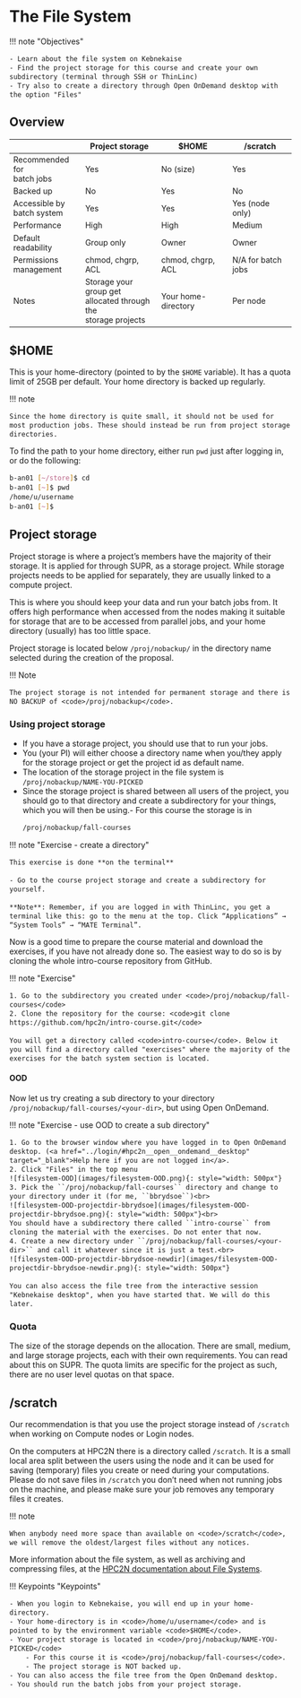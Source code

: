 # The File System

!!! note "Objectives" 

    - Learn about the file system on Kebnekaise
    - Find the project storage for this course and create your own subdirectory (terminal through SSH or ThinLinc) 
    - Try also to create a directory through Open OnDemand desktop with the option "Files"

## Overview

|   | **Project storage** | **$HOME** | **/scratch** | 
| - | ------------------- | --------- | ------------ | 
| Recommended for <br>batch jobs | Yes | No (size) | Yes | 
| Backed up | No | Yes | No |  
| Accessible by <br>batch system | Yes | Yes | Yes (node only) |  
| Performance | High | High | Medium |
| Default readability | Group only | Owner | Owner |  
| Permissions <br>management | chmod, chgrp, ACL | chmod, chgrp, ACL | N/A for batch jobs | 
| Notes | Storage your group get <br>allocated through the <br>storage projects | Your home-directory | Per node | 
  
## $HOME

This is your home-directory (pointed to by the <code>$HOME</code> variable). It has a quota limit of 25GB per default. Your home directory is backed up regularly.

!!! note 
  
    Since the home directory is quite small, it should not be used for most production jobs. These should instead be run from project storage directories.

To find the path to your home directory, either run <code>pwd</code> just after logging in, or do the following:

```bash
b-an01 [~/store]$ cd
b-an01 [~]$ pwd
/home/u/username
b-an01 [~]$
```

## Project storage

Project storage is where a project’s members have the majority of their storage. It is applied for through SUPR, as a storage project. While storage projects needs to be applied for separately, they are usually linked to a compute project.

This is where you should keep your data and run your batch jobs from. It offers high performance when accessed from the nodes making it suitable for storage that are to be accessed from parallel jobs, and your home directory (usually) has too little space.

Project storage is located below <code>/proj/nobackup/</code> in the directory name selected during the creation of the proposal.

!!! Note

    The project storage is not intended for permanent storage and there is NO BACKUP of <code>/proj/nobackup</code>.

### Using project storage

- If you have a storage project, you should use that to run your jobs.
- You (your PI) will either choose a directory name when you/they apply for the storage project or get the project id as default name.
- The location of the storage project in the file system is <code>/proj/nobackup/NAME-YOU-PICKED</code>
- Since the storage project is shared between all users of the project, you should go to that directory and create a subdirectory for your things, which you will then be using.- For this course the storage is in 
  ```bash
  /proj/nobackup/fall-courses
  ```

!!! note "Exercise - create a directory"
 
    This exercise is done **on the terminal**

    - Go to the course project storage and create a subdirectory for yourself. 

    **Note**: Remember, if you are logged in with ThinLinc, you get a terminal like this: go to the menu at the top. Click “Applications” → “System Tools” → “MATE Terminal”.

Now is a good time to prepare the course material and download the exercises, if you have not already done so. The easiest way to do so is by cloning the whole intro-course repository from GitHub. 

!!! note "Exercise"

    1. Go to the subdirectory you created under <code>/proj/nobackup/fall-courses</code>
    2. Clone the repository for the course: <code>git clone https://github.com/hpc2n/intro-course.git</code>

    You will get a directory called <code>intro-course</code>. Below it you will find a directory called "exercises" where the majority of the exercises for the batch system section is located.

#### OOD 

Now let us try creating a sub directory to your directory ``/proj/nobackup/fall-courses/<your-dir>``, but using Open OnDemand. 

!!! note "Exercise - use OOD to create a sub directory"

    1. Go to the browser window where you have logged in to Open OnDemand desktop. (<a href="../login/#hpc2n__open__ondemand__desktop" target="_blank">Help here if you are not logged in</a>.
    2. Click "Files" in the top menu 
    ![filesystem-OOD](images/filesystem-OOD.png){: style="width: 500px"} 
    3. Pick the ``/proj/nobackup/fall-courses`` directory and change to your directory under it (for me, ``bbrydsoe``)<br>
    ![filesystem-OOD-projectdir-bbrydsoe](images/filesystem-OOD-projectdir-bbrydsoe.png){: style="width: 500px"}<br> 
    You should have a subdirectory there called ``intro-course`` from cloning the material with the exercises. Do not enter that now. 
    4. Create a new directory under ``/proj/nobackup/fall-courses/<your-dir>`` and call it whatever since it is just a test.<br> 
    ![filesystem-OOD-projectdir-bbrydsoe-newdir](images/filesystem-OOD-projectdir-bbrydsoe-newdir.png){: style="width: 500px"}

    You can also access the file tree from the interactive session "Kebnekaise desktop", when you have started that. We will do this later. 

### Quota

The size of the storage depends on the allocation. There are small, medium, and large storage projects, each with their own requirements. You can read about this on SUPR. The quota limits are specific for the project as such, there are no user level quotas on that space.

## /scratch

Our recommendation is that you use the project storage instead of <code>/scratch</code> when working on Compute nodes or Login nodes.

On the computers at HPC2N there is a directory called <code>/scratch</code>. It is a small local area split between the users using the node and it can be used for saving (temporary) files you create or need during your computations. Please do not save files in <code>/scratch</code> you don’t need when not running jobs on the machine, and please make sure your job removes any temporary files it creates.

!!! note

    When anybody need more space than available on <code>/scratch</code>, we will remove the oldest/largest files without any notices.

More information about the file system, as well as archiving and compressing files, at the <a href="https://docs.hpc2n.umu.se/documentation/filesystems/" target="_blank">HPC2N documentation about File Systems</a>. 

!!! Keypoints "Keypoints"

    - When you login to Kebnekaise, you will end up in your home-directory.
    - Your home-directory is in <code>/home/u/username</code> and is pointed to by the environment variable <code>$HOME</code>.
    - Your project storage is located in <code>/proj/nobackup/NAME-YOU-PICKED</code>
        - For this course it is <code>/proj/nobackup/fall-courses</code>.
        - The project storage is NOT backed up.
    - You can also access the file tree from the Open OnDemand desktop. 
    - You should run the batch jobs from your project storage. 
